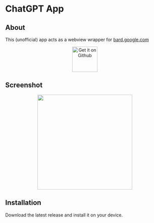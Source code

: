 # ChatGPT App

## About

This (unofficial) app acts as a webview wrapper for [bard.google.com](https://bard.google.com)


<div align="center">
<a href='https://github.com/GoodL0gic/Bard-android-app/releases/tag/Main'><img alt='Get it on Github' src='./docs/assets/badge_github.png' height='80px'/></a>
</div>

## Screenshot

<div align="center">
<img src="./docs/assets/Screenshot_20230716-190519_Bard_samsung-galaxys20ultra-cosmicgrey-portrait.png" width="300"  />
</div>

## Installation

Download the latest release and install it on your device.
